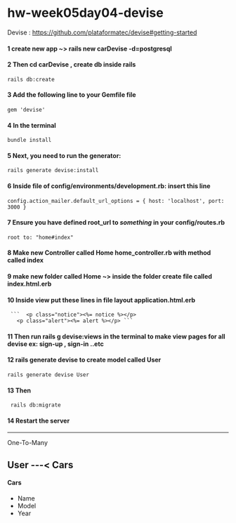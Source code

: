 # hw-week05day04-devise
Devise : https://github.com/plataformatec/devise#getting-started
#### 1 create new app ~> rails new carDevise -d=postgresql
#### 2 Then cd carDevise , create db inside rails 
```rails db:create```
#### 3 Add the following line to your Gemfile  file
```gem 'devise' ```
#### 4 In the terminal 
```bundle install```
#### 5 Next, you need to run the generator: 
```rails generate devise:install ```
#### 6 Inside file of config/environments/development.rb: insert this line
```config.action_mailer.default_url_options = { host: 'localhost', port: 3000 }```
#### 7 Ensure you have defined root_url to *something* in your config/routes.rb
```root to: "home#index"```
#### 8 Make new Controller called Home home_controller.rb  with method called index
#### 9 make new folder called Home ~> inside the folder create file called index.html.erb
#### 10 Inside view put these lines in file layout application.html.erb
     ```  <p class="notice"><%= notice %></p>
       <p class="alert"><%= alert %></p> ```
#### 11 Then run rails g devise:views in the terminal to make view pages for all devise ex: sign-up , sign-in ..etc
#### 12 rails generate devise <Name of Model> to create model called User 
``` rails generate devise User ```
#### 13 Then
``` rails db:migrate```
#### 14 Restart the server
         
         
-----------
One-To-Many
## User ---< Cars

#### Cars
- Name
- Model
- Year

